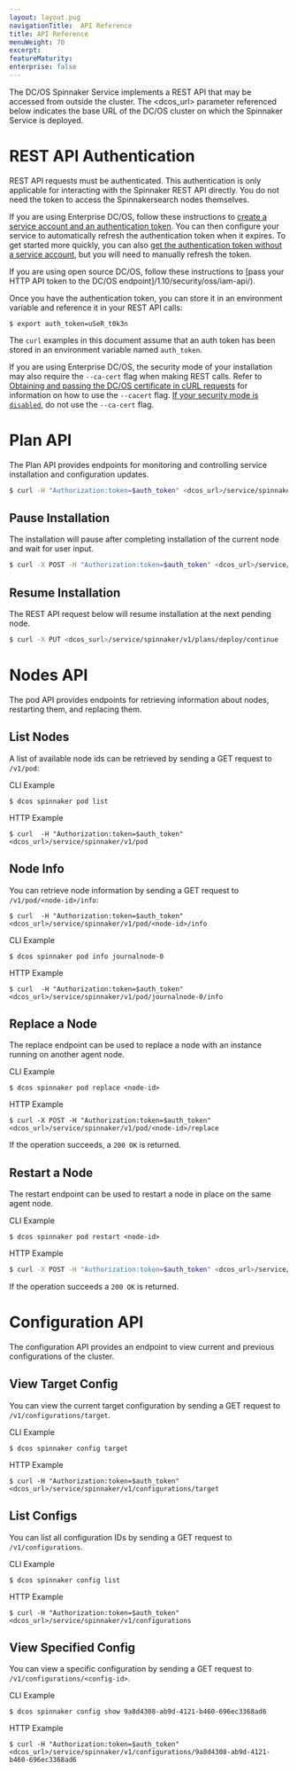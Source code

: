 ```yaml
---
layout: layout.pug
navigationTitle:  API Reference
title: API Reference
menuWeight: 70
excerpt:
featureMaturity:
enterprise: false
---
```


<!-- This source repo for this topic is https://github.com/mesosphere/dcos-commons -->


The DC/OS Spinnaker Service implements a REST API that may be accessed from outside the cluster. The <dcos_url> parameter referenced below indicates the base URL of the DC/OS cluster on which the Spinnaker Service is deployed.

<a name="#rest-auth"></a>
# REST API Authentication
REST API requests must be authenticated. This authentication is only applicable for interacting with the Spinnaker REST API directly. You do not need the token to access the Spinnakersearch nodes themselves.

If you are using Enterprise DC/OS, follow these instructions to [create a service account and an authentication token](/1.10/security/ent/service-auth/custom-service-auth/). You can then configure your service to automatically refresh the authentication token when it expires. To get started more quickly, you can also [get the authentication token without a service account](/1.10/security/ent/iam-api/), but you will need to manually refresh the token.

If you are using open source DC/OS, follow these instructions to [pass your HTTP API token to the DC/OS endpoint]/1.10/security/oss/iam-api/).

Once you have the authentication token, you can store it in an environment variable and reference it in your REST API calls:

```
$ export auth_token=uSeR_t0k3n
```

The `curl` examples in this document assume that an auth token has been stored in an environment variable named `auth_token`.

If you are using Enterprise DC/OS, the security mode of your installation may also require the `--ca-cert` flag when making REST calls. Refer to [Obtaining and passing the DC/OS certificate in cURL requests](/1.9/networking/tls-ssl/get-cert) for information on how to use the `--cacert` flag. [If your security mode is `disabled`](/1.9/networking/tls-ssl/), do not use the `--ca-cert` flag.

# Plan API
The Plan API provides endpoints for monitoring and controlling service installation and configuration updates.

```bash
$ curl -H "Authorization:token=$auth_token" <dcos_url>/service/spinnaker/v1/plans/deploy
```
## Pause Installation

The installation will pause after completing installation of the current node and wait for user input.

```bash
$ curl -X POST -H "Authorization:token=$auth_token" <dcos_url>/service/spinnaker/v1/plans/deploy/interrupt
```

## Resume Installation

The REST API request below will resume installation at the next pending node.

```bash
$ curl -X PUT <dcos_surl>/service/spinnaker/v1/plans/deploy/continue
```

# Nodes API

The pod API provides endpoints for retrieving information about nodes, restarting them, and replacing them.

## List Nodes

A list of available node ids can be retrieved by sending a GET request to `/v1/pod`:

CLI Example
```
$ dcos spinnaker pod list
```

HTTP Example
```
$ curl  -H "Authorization:token=$auth_token" <dcos_url>/service/spinnaker/v1/pod
```

## Node Info

You can retrieve node information by sending a GET request to `/v1/pod/<node-id>/info`:

```
$ curl  -H "Authorization:token=$auth_token" <dcos_url>/service/spinnaker/v1/pod/<node-id>/info
```

CLI Example
```
$ dcos spinnaker pod info journalnode-0
```

HTTP Example
```
$ curl  -H "Authorization:token=$auth_token" <dcos_url>/service/spinnaker/v1/pod/journalnode-0/info

```

## Replace a Node

The replace endpoint can be used to replace a node with an instance running on another agent node.

CLI Example
```
$ dcos spinnaker pod replace <node-id>
```

HTTP Example
```
$ curl -X POST -H "Authorization:token=$auth_token" <dcos_url>/service/spinnaker/v1/pod/<node-id>/replace
```

If the operation succeeds, a `200 OK` is returned.

## Restart a Node

The restart endpoint can be used to restart a node in place on the same agent node.

CLI Example
```
$ dcos spinnaker pod restart <node-id>
```

HTTP Example
```bash
$ curl -X POST -H "Authorization:token=$auth_token" <dcos_url>/service/spinnaker/v1/pod/<node-id>/restart
```

If the operation succeeds a `200 OK` is returned.

# Configuration API

The configuration API provides an endpoint to view current and previous configurations of the cluster.

## View Target Config

You can view the current target configuration by sending a GET request to `/v1/configurations/target`.

CLI Example
```
$ dcos spinnaker config target
```

HTTP Example
```
$ curl -H "Authorization:token=$auth_token" <dcos_url>/service/spinnaker/v1/configurations/target
```

## List Configs

You can list all configuration IDs by sending a GET request to `/v1/configurations`.

CLI Example
```
$ dcos spinnaker config list
```

HTTP Example
```
$ curl -H "Authorization:token=$auth_token" <dcos_url>/service/spinnaker/v1/configurations
```

## View Specified Config

You can view a specific configuration by sending a GET request to `/v1/configurations/<config-id>`.

CLI Example
```
$ dcos spinnaker config show 9a8d4308-ab9d-4121-b460-696ec3368ad6
```

HTTP Example
```
$ curl -H "Authorization:token=$auth_token" <dcos_url>/service/spinnaker/v1/configurations/9a8d4308-ab9d-4121-b460-696ec3368ad6
```



